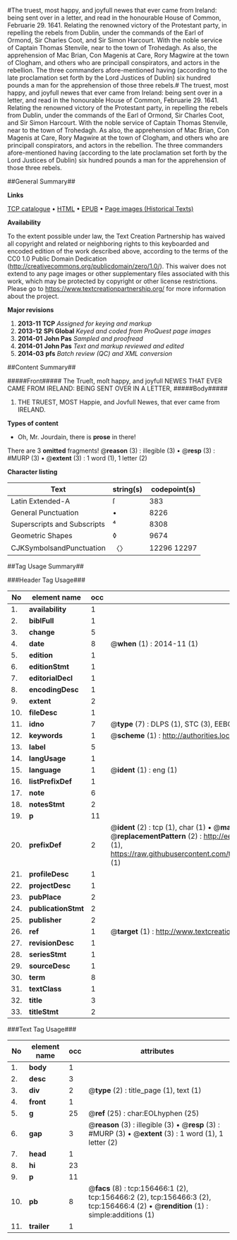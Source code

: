 #The truest, most happy, and joyfull newes that ever came from Ireland: being sent over in a letter, and read in the honourable House of Common, Februarie 29. 1641. Relating the renowned victory of the Protestant party, in repelling the rebels from Dublin, under the commands of the Earl of Ormond, Sir Charles Coot, and Sir Simon Harcourt. With the noble service of Captain Thomas Stenvile, near to the town of Trohedagh. As also, the apprehension of Mac Brian, Con Magenis at Care, Rory Magwire at the town of Clogham, and others who are principall conspirators, and actors in the rebellion. The three commanders afore-mentioned having (according to the late proclamation set forth by the Lord Justices of Dublin) six hundred pounds a man for the apprehension of those three rebels.#
The truest, most happy, and joyfull newes that ever came from Ireland: being sent over in a letter, and read in the honourable House of Common, Februarie 29. 1641. Relating the renowned victory of the Protestant party, in repelling the rebels from Dublin, under the commands of the Earl of Ormond, Sir Charles Coot, and Sir Simon Harcourt. With the noble service of Captain Thomas Stenvile, near to the town of Trohedagh. As also, the apprehension of Mac Brian, Con Magenis at Care, Rory Magwire at the town of Clogham, and others who are principall conspirators, and actors in the rebellion. The three commanders afore-mentioned having (according to the late proclamation set forth by the Lord Justices of Dublin) six hundred pounds a man for the apprehension of those three rebels.

##General Summary##

**Links**

[TCP catalogue](http://www.ota.ox.ac.uk/tcp/)  • 
[HTML](http://tei.it.ox.ac.uk/tcp/Texts-HTML/free/A95/A95327.html)  • 
[EPUB](http://tei.it.ox.ac.uk/tcp/Texts-EPUB/free/A95/A95327.epub) • 
[Page images (Historical Texts)](https://historicaltexts.jisc.ac.uk/eebo-99873386e)

**Availability**

To the extent possible under law, the Text Creation Partnership has waived all copyright and related or neighboring rights to this keyboarded and encoded edition of the work described above, according to the terms of the CC0 1.0 Public Domain Dedication (http://creativecommons.org/publicdomain/zero/1.0/). This waiver does not extend to any page images or other supplementary files associated with this work, which may be protected by copyright or other license restrictions. Please go to https://www.textcreationpartnership.org/ for more information about the project.

**Major revisions**

1. __2013-11__ __TCP__ *Assigned for keying and markup*
1. __2013-12__ __SPi Global__ *Keyed and coded from ProQuest page images*
1. __2014-01__ __John Pas__ *Sampled and proofread*
1. __2014-01__ __John Pas__ *Text and markup reviewed and edited*
1. __2014-03__ __pfs__ *Batch review (QC) and XML conversion*

##Content Summary##

#####Front#####
The Trueſt, moſt happy, and joyfull NEWES THAT EVER CAME FROM IRELAND: BEING SENT OVER IN A LETTER, 
#####Body#####

1. THE TRUEST, MOST Happie, and Jovfull Newes, that ever came from IRELAND.

**Types of content**

  * Oh, Mr. Jourdain, there is **prose** in there!

There are 3 **omitted** fragments! 
 @__reason__ (3) : illegible (3)  •  @__resp__ (3) : #MURP (3)  •  @__extent__ (3) : 1 word (1), 1 letter (2)

**Character listing**


|Text|string(s)|codepoint(s)|
|---|---|---|
|Latin Extended-A|ſ|383|
|General Punctuation|•|8226|
|Superscripts             and Subscripts|⁴|8308|
|Geometric Shapes|◊|9674|
|CJKSymbolsandPunctuation|〈〉|12296 12297|

##Tag Usage Summary##

###Header Tag Usage###

|No|element name|occ|attributes|
|---|---|---|---|
|1.|__availability__|1||
|2.|__biblFull__|1||
|3.|__change__|5||
|4.|__date__|8| @__when__ (1) : 2014-11 (1)|
|5.|__edition__|1||
|6.|__editionStmt__|1||
|7.|__editorialDecl__|1||
|8.|__encodingDesc__|1||
|9.|__extent__|2||
|10.|__fileDesc__|1||
|11.|__idno__|7| @__type__ (7) : DLPS (1), STC (3), EEBO-CITATION (1), PROQUEST (1), VID (1)|
|12.|__keywords__|1| @__scheme__ (1) : http://authorities.loc.gov/ (1)|
|13.|__label__|5||
|14.|__langUsage__|1||
|15.|__language__|1| @__ident__ (1) : eng (1)|
|16.|__listPrefixDef__|1||
|17.|__note__|6||
|18.|__notesStmt__|2||
|19.|__p__|11||
|20.|__prefixDef__|2| @__ident__ (2) : tcp (1), char (1)  •  @__matchPattern__ (2) : ([0-9\-]+):([0-9IVX]+) (1), (.+) (1)  •  @__replacementPattern__ (2) : http://eebo.chadwyck.com/downloadtiff?vid=$1&page=$2 (1), https://raw.githubusercontent.com/textcreationpartnership/Texts/master/tcpchars.xml#$1 (1)|
|21.|__profileDesc__|1||
|22.|__projectDesc__|1||
|23.|__pubPlace__|2||
|24.|__publicationStmt__|2||
|25.|__publisher__|2||
|26.|__ref__|1| @__target__ (1) : http://www.textcreationpartnership.org/docs/. (1)|
|27.|__revisionDesc__|1||
|28.|__seriesStmt__|1||
|29.|__sourceDesc__|1||
|30.|__term__|8||
|31.|__textClass__|1||
|32.|__title__|3||
|33.|__titleStmt__|2||


###Text Tag Usage###

|No|element name|occ|attributes|
|---|---|---|---|
|1.|__body__|1||
|2.|__desc__|3||
|3.|__div__|2| @__type__ (2) : title_page (1), text (1)|
|4.|__front__|1||
|5.|__g__|25| @__ref__ (25) : char:EOLhyphen (25)|
|6.|__gap__|3| @__reason__ (3) : illegible (3)  •  @__resp__ (3) : #MURP (3)  •  @__extent__ (3) : 1 word (1), 1 letter (2)|
|7.|__head__|1||
|8.|__hi__|23||
|9.|__p__|11||
|10.|__pb__|8| @__facs__ (8) : tcp:156466:1 (2), tcp:156466:2 (2), tcp:156466:3 (2), tcp:156466:4 (2)  •  @__rendition__ (1) : simple:additions (1)|
|11.|__trailer__|1||
